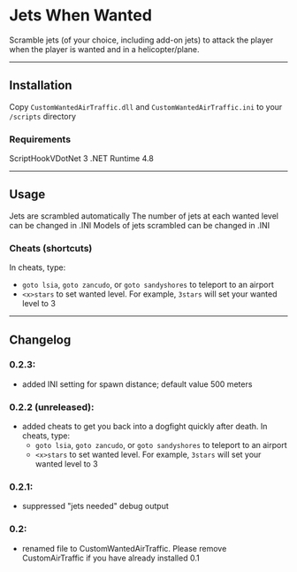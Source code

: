 # Jets When Wanted

Scramble jets (of your choice, including add-on jets) to attack the player when the player is wanted and in a helicopter/plane.

---
## Installation
Copy `CustomWantedAirTraffic.dll` and `CustomWantedAirTraffic.ini` to your `/scripts` directory

### Requirements
ScriptHookVDotNet 3
.NET Runtime 4.8

---
## Usage
Jets are scrambled automatically
The number of jets at each wanted level can be changed in .INI
Models of jets scrambled can be changed in .INI

### Cheats (shortcuts)
In cheats, type:
  - `goto lsia`, `goto zancudo`, or `goto sandyshores` to teleport to an airport
  - `<x>stars` to set wanted level. For example, `3stars` will set your wanted level to 3

---
## Changelog
### 0.2.3:
- added INI setting for spawn distance; default value 500 meters
### 0.2.2 (unreleased):
- added cheats to get you back into a dogfight quickly after death. In cheats, type:
  - `goto lsia`, `goto zancudo`, or `goto sandyshores` to teleport to an airport
  - `<x>stars` to set wanted level. For example, `3stars` will set your wanted level to 3
### 0.2.1:
- suppressed "jets needed" debug output
### 0.2:
- renamed file to CustomWantedAirTraffic. Please remove CustomAirTraffic if you have already installed 0.1